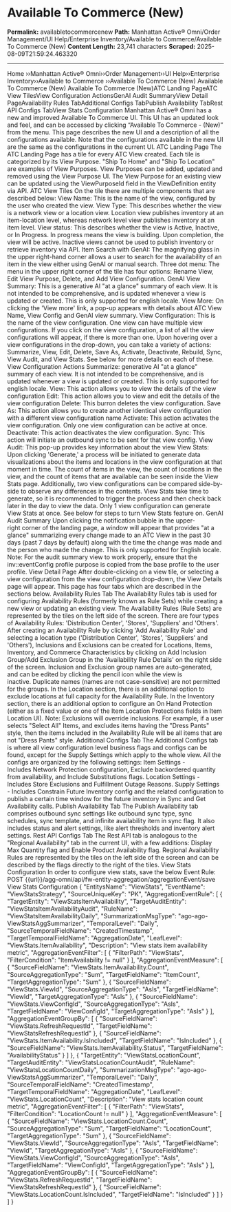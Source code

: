 # Available To Commerce (New)

**Permalink:** availabletocommercenew
**Path:** Manhattan Active® Omni/Order Management/UI Help/Enterprise Inventory/Available to Commerce/Available To Commerce (New)
**Content Length:** 23,741 characters
**Scraped:** 2025-08-09T21:59:24.463320

---

Home ››Manhattan Active® Omni››Order Management››UI Help››Enterprise Inventory››Available to Commerce ››Available To Commerce (New) Available To Commerce (New) Available To Commerce (New)ATC Landing PageATC View TilesView Configuration ActionsGenAI Audit SummaryView Detail PageAvailability Rules TabAdditional Configs TabPublish Availability TabRest API Configs TabView Stats Configuration Manhattan Active® Omni has a new and improved Available To Commerce UI. This UI has an updated look and feel, and can be accessed by clicking “Available To Commerce - (New)” from the menu. This page describes the new UI and a description of all the configurations available. Note that the configurations available in the new UI are the same as the configurations in the current UI. ATC Landing Page The ATC Landing Page has a tile for every ATC View created. Each tile is categorized by its View Purpose. "Ship To Home" and "Ship To Location" are examples of View Purposes. View Purposes can be added, updated and removed using the View Purpose UI. The View Purpose for an existing view can be updated using the ViewPurposeId field in the ViewDefinition entity via API. ATC View Tiles On the tile there are multiple components that are described below: View Name: This is the name of the view, configured by the user who created the view. View Type: This describes whether the view is a network view or a location view. Location view publishes inventory at an item-location level, whereas network level view publishes inventory at an item level. View status: This describes whether the view is Active, Inactive, or In Progress. In progress means the view is building. Upon completion, the view will be active. Inactive views cannot be used to publish inventory or retrieve inventory via API. Item Search with GenAI: The magnifying glass in the upper right-hand corner allows a user to search for the availability of an item in the view either using GenAI or manual search. Three dot menu: The menu in the upper right corner of the tile has four options: Rename View, Edit View Purpose, Delete, and Add View Configuration. GenAI View Summary: This is a generative AI "at a glance" summary of each view. It is not intended to be comprehensive, and is updated whenever a view is updated or created. This is only supported for english locale. View More: On clicking the 'View more' link, a pop-up appears with details about ATC View Name, View Config and GenAI view summary. View Configuration: This is the name of the view configuration. One view can have multiple view configurations. If you click on the view configuration, a list of all the view configurations will appear, if there is more than one. Upon hovering over a view configurations in the drop-down, you can take a variety of actions: Summarize, View, Edit, Delete, Save As, Activate, Deactivate, Rebuild, Sync, View Audit, and View Stats. See below for more details on each of these. View Configuration Actions Summarize: generative AI "at a glance" summary of each view. It is not intended to be comprehensive, and is updated whenever a view is updated or created. This is only supported for english locale. View: This action allows you to view the details of the view configuration Edit: This action allows you to view and edit the details of the view configuration Delete: This burron deletes the view configuration. Save As: This action allows you to create another identical view configuration with a different view configuration name Activate: This action activates the view configuration. Only one view configuration can be active at once. Deactivate: This action deactivates the view configuration. Sync: This action will initiate an outbound sync to be sent for that view config. View Audit: This pop-up provides key information about the view View Stats: Upon clicking 'Generate,' a process will be initiated to generate data visualizations about the items and locations in the view configuration at that moment in time. The count of items in the view, the count of locations in the view, and the count of items that are available can be seen inside the View Stats page. Additionally, two view configurations can be compared side-by-side to observe any differences in the contents. View Stats take time to generate, so it is recommended to trigger the process and then check back later in the day to view the data. Only 1 view configuration can generate View Stats at once. See below for steps to turn View Stats feature on. GenAI Audit Summary Upon clicking the notification bubble in the upper-right corner of the landing page, a window will appear that provides "at a glance" summarizing every change made to an ATC View in the past 30 days (past 7 days by default) along with the time the change was made and the person who made the change. This is only supported for English locale. Note: For the audit summary view to work properly, ensure that the inv::eventConfig profile purpose is copied from the base profile to the user profile. View Detail Page After double-clicking on a view tile, or selecting a view configuration from the view configuration drop-down, the View Details page will appear. This page has four tabs which are described in the sections below. Availability Rules Tab The Availability Rules tab is used for configuring Availability Rules (formerly known as Rule Sets) while creating a new view or updating an existing view. The Availability Rules (Rule Sets) are represented by the tiles on the left side of the screen. There are four types of Availability Rules: 'Distribution Center', 'Stores', 'Suppliers' and 'Others'. After creating an Availability Rule by clicking 'Add Availability Rule' and selecting a location type ('Distribution Center', 'Stores', 'Suppliers' and 'Others'), Inclusions and Exclusions can be created for Locations, Items, Inventory, and Commerce Characteristics by clicking on Add Inclusion Group/Add Exclusion Group in the 'Availability Rule Details' on the right side of the screen. Inclusion and Exclusion group names are auto-generated, and can be edited by clicking the pencil icon while the view is inactive. Duplicate names (names are not case-sensitive) are not permitted for the groups. In the Location section, there is an additional option to exclude locations at full capacity for the Availability Rule. In the Inventory section, there is an additional option to configure an On Hand Protection (either as a fixed value or one of the Item Location Protections fields in Item Location UI). Note: Exclusions will override inclusions. For example, if a user selects "Select All" Items, and excludes items having the "Dress Pants" style, then the items included in the Availability Rule will be all items that are not "Dress Pants" style. Additional Configs Tab The Additional Configs tab is where all view configuration level business flags and configs can be found, except for the Supply Settings which apply to the whole view. All the configs are organized by the following settings: Item Settings - Includes Network Protection configuration, Exclude backordered quantity from availability, and Include Substitutions flags. Location Settings - Includes Store Exclusions and Fulfillment Outage Reasons. Supply Settings - Includes Constrain Future Inventory config and the related configuration to publish a certain time window for the future inventory in Sync and Get Availability calls. Publish Availability Tab The Publish Availability tab comprises outbound sync settings like outbound sync type, sync schedules, sync template, and infinite availability item in sync flag. It also includes status and alert settings, like alert thresholds and inventory alert settings. Rest API Configs Tab The Rest API tab is analogous to the "Regional Availability" tab in the current UI, with a few additions: Display Max Quantity flag and Enable Product Availability flag. Regional Availability Rules are represented by the tiles on the left side of the screen and can be described by the flags directly to the right of the tiles. View Stats Configuration In order to configure view stats, save the below Event Rule: POST {{url}}/agg-omni/api/fw-entity-aggregation/aggregationEvent/save View Stats Configuration { "EntitysName": "ViewStats", "EventName": "ViewStatsStrategy", "SourceUniqueKey": "PK", "AggregationEventRule": [ { "TargetEntity": "ViewStatsItemAvailability", "TargetAuditEntity": "ViewStatsItemAvailabilityAudit", "RuleName": "ViewStatsItemAvailabilityDaily", "SummarizationMsgType": "ago-ago-ViewStatsAggSummarizer", "TemporalLevel": "Daily", "SourceTemporalFieldName": "CreatedTimestamp", "TargetTemporalFieldName": "AggregationDate", "LeafLevel": "ViewStats.ItemAvailability", "Description": "View stats item availability metric", "AggregationEventFilter": [ { "FilterPath": "ViewStats", "FilterCondition": "ItemAvailability != null" } ], "AggregationEventMeasure": [ { "SourceFieldName": "ViewStats.ItemAvailability.Count", "SourceAggregationType": "Sum", "TargetFieldName": "ItemCount", "TargetAggregationType": "Sum" }, { "SourceFieldName": "ViewStats.ViewId", "SourceAggregationType": "AsIs", "TargetFieldName": "ViewId", "TargetAggregationType": "AsIs" }, { "SourceFieldName": "ViewStats.ViewConfigId", "SourceAggregationType": "AsIs", "TargetFieldName": "ViewConfigId", "TargetAggregationType": "AsIs" } ], "AggregationEventGroupBy": [ { "SourceFieldName": "ViewStats.RefreshRequestId", "TargetFieldName": "ViewStatsRefreshRequestId" }, { "SourceFieldName": "ViewStats.ItemAvailability.IsIncluded", "TargetFieldName": "IsIncluded" }, { "SourceFieldName": "ViewStats.ItemAvailability.Status", "TargetFieldName": "AvailabilityStatus" } ] }, { "TargetEntity": "ViewStatsLocationCount", "TargetAuditEntity": "ViewStatsLocationCountAudit", "RuleName": "ViewStatsLocationCountDaily", "SummarizationMsgType": "ago-ago-ViewStatsAggSummarizer", "TemporalLevel": "Daily", "SourceTemporalFieldName": "CreatedTimestamp", "TargetTemporalFieldName": "AggregationDate", "LeafLevel": "ViewStats.LocationCount", "Description": "View stats location count metric", "AggregationEventFilter": [ { "FilterPath": "ViewStats", "FilterCondition": "LocationCount != null" } ], "AggregationEventMeasure": [ { "SourceFieldName": "ViewStats.LocationCount.Count", "SourceAggregationType": "Sum", "TargetFieldName": "LocationCount", "TargetAggregationType": "Sum" }, { "SourceFieldName": "ViewStats.ViewId", "SourceAggregationType": "AsIs", "TargetFieldName": "ViewId", "TargetAggregationType": "AsIs" }, { "SourceFieldName": "ViewStats.ViewConfigId", "SourceAggregationType": "AsIs", "TargetFieldName": "ViewConfigId", "TargetAggregationType": "AsIs" } ], "AggregationEventGroupBy": [ { "SourceFieldName": "ViewStats.RefreshRequestId", "TargetFieldName": "ViewStatsRefreshRequestId" }, { "SourceFieldName": "ViewStats.LocationCount.IsIncluded", "TargetFieldName": "IsIncluded" } ] } ] }